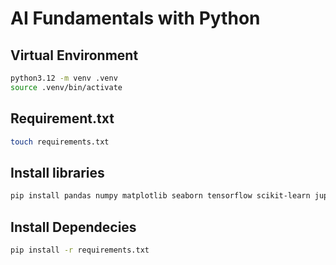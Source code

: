 # AI Fundamentals with Python

## Virtual Environment

```bash
python3.12 -m venv .venv
source .venv/bin/activate
```

## Requirement.txt
```bash
touch requirements.txt
```
## Install libraries
```bash
pip install pandas numpy matplotlib seaborn tensorflow scikit-learn jupyter ipykernel
```

## Install Dependecies
```bash
pip install -r requirements.txt
```